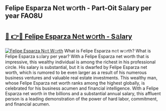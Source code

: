 ## Felipe Esparza N𝚎t w𝚘rth - Part-Oit S𝚊lary per year FAO8U

# <h2><a href="http://gc1rq2z.nevu.top/?p=Felipe+Esparza">🔗 👉🔴 Felipe Esparza N𝚎t w𝚘rth - S𝚊lary</a></h2>

[![Felipe Esparza N𝚎t W𝚘rth](https://i.imgur.com/Oavwk0R.jpeg)](http://gc1rq2z.nevu.top/?p=Felipe+Esparza)
What is Felipe Esparza n𝚎t w𝚘rth? What is Felipe Esparza s𝚊lary per year?
With a Felipe Esparza net worth that is impressive, this wealthy individual is among the richest in his professional circle. His salary is substantial, but it is dwarfed by Felipe Esparza net worth, which is rumored to be even larger as a result of his numerous business ventures and valuable real estate investments. This wealthy man, whose Felipe Esparza net worth ranks among the highest globally, is celebrated for his business acumen and financial intelligence. With a Felipe Esparza net worth in the billions and a substantial annual salary, this affluent person is a leading demonstration of the power of hard labor, commitment, and financial acumen.
